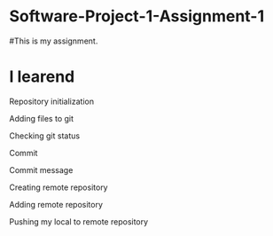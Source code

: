 # Software-Project-1-Assignment-1
#This is my assignment.

# I learend

Repository initialization

Adding files to git

Checking git status

Commit

Commit message

Creating remote repository

Adding remote repository

Pushing my local to remote repository
